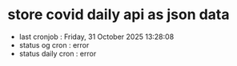 # store covid daily api as json data

- last cronjob : Friday, 31 October 2025 13:28:08
- status og cron : error
- status daily cron : error
      
      